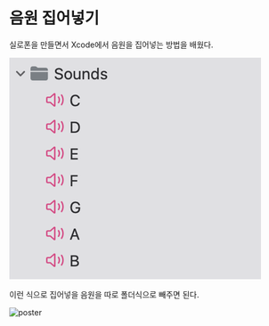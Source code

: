 음원 집어넣기 
===

실로폰을 만들면서 Xcode에서 음원을 집어넣는 방법을 배웠다.   

![poster](./sounds.png)

이런 식으로 집어넣을 음원을 따로 폴더식으로 빼주면 된다.

![poster](./실로폰.png)
